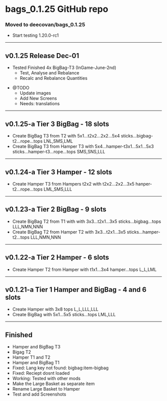 # bags_0.1.25 GitHub repo
### Moved to deecovan/bags_0.1.25
- Start testing 1.20.0-rc1
-----------
## v0.1.25 Release Dec-01
- Tested Finished 4x BigBag-T3 (InGame-June-2nd)
    - Test, Analyse and Rebalance
    - Recalc and Rebalance Quantities
* @TODO
    * Update images
    * Add New Screens
    * Needs: translations
-----------
## v0.1.25-a  Tier 3 BigBag - 18 slots
- Create BigBag T3 from T2 with 5x1...t2x2...2x2...5x4 sticks...bigbag-t2...rope...tops LNL,SMS,LML
- Create BigBag T3 from Hamper T3 with 5x4...hamper-t3x1...5x1...5x3 sticks...hamper-t3...rope...tops SMS,SNS,LLL
-----------
## v0.1.24-a Tier 3 Hamper - 12 slots
- Create Hamper T3 from Hampers t2x2 with t2x2...2x2...3x5 hanper-t2...rope...tops LML,SMS,LLL
-----------
## v0.1.23-a Tier 2 BigBag - 9 slots
- Create BigBag T2 from T1 with with 3x3...t2x1...3x5 sticks...bigbag...tops LLL,NMN,NNN
- Create BigBag T2 from Hamper T2 with 3x3...t2x1...3x5 sticks...hamper-t2...tops LLL,NMN,NNN
-----------
## v0.1.22-a Tier 2 Hamper - 6 slots
- Create Hamper T2 from Hamper with t1x1...3x4 hamper...tops L_L,LML
-----------
## v0.1.21-a Tier 1 Hamper and BigBag - 4 and 6 slots
- Create Hamper with 3x8 tops L_L,LLL,LLL
- Create BigBag with 5x1...5x5 sticks...tops LML,LLL
-----------
## Finished
- Hamper and BigBag T3
- Bigag T2
- Hamper T1 and T2
- Hamper and BigBag T1
- Fixed: Lang key not found: bigbag:item-bigbag
- Fixed: Reciept dosnt loaded
- Working: Tested with other mods 
- Make the Large Basket as separate item
- Rename Large Basket to Hamper
- Test and add Screenshots

